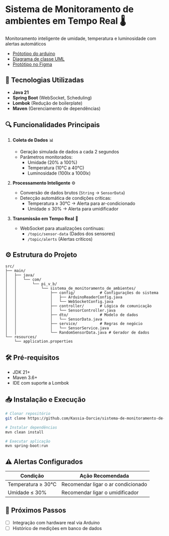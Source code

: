# Sistema de Monitoramento de ambientes em Tempo Real 🌡️

Monitoramento inteligente de umidade, temperatura e luminosidade com alertas automáticos
- [Prótotipo do arduino](https://wokwi.com/projects/425598776942977025)
- [Diagrama de classe UML](https://lucid.app/lucidchart/8517f2f1-b970-4ed1-b0ce-36e6581e3479/view)
- [Protótipo no Figma](https://www.figma.com/design/fq2kdRA37NQsvlHHHGAU1G/Interface-dos-sensores?node-id=0-1&p=f&t=fyyWFGy0pTsQ2XJG-0)

## 🚀 Tecnologias Utilizadas
- **Java 21**
- **Spring Boot** (WebSocket, Scheduling)
- **Lombok** (Redução de boilerplate)
- **Maven** (Gerenciamento de dependências)

## 🔍 Funcionalidades Principais
1. **Coleta de Dados** 📊
    - Geração simulada de dados a cada 2 segundos
    - Parâmetros monitorados:
        - Umidade (20% a 100%)
        - Temperatura (10°C a 40°C)
        - Luminosidade (100lx a 1000lx)

2. **Processamento Inteligente** ⚙️
    - Conversão de dados brutos (`String` → `SensorData`)
    - Detecção automática de condições críticas:
        - Temperatura ≥ 30°C → Alerta para ar-condicionado
        - Umidade ≤ 30% → Alerta para umidificador

3. **Transmissão em Tempo Real** 📡
    - WebSocket para atualizações contínuas:
        - `/topic/sensor-data` (Dados dos sensores)
        - `/topic/alerts` (Alertas críticos)

## ⚙️ Estrutura do Projeto
```plaintext
src/
├── main/
│   ├── java/
│   │   └── com/
│   │       └── pi_v_b/
│   │           └── sistema_de_monitoramento_de_ambientes/
│   │               ├── config/           # Configurações do sistema
│   │               │   ├── ArduinoReaderConfig.java
│   │               │   └── WebSocketConfig.java
│   │               ├── controller/       # Lógica de comunicação
│   │               │   └── SensorController.java
│   │               ├── dto/              # Modelo de dados
│   │               │   └── SensorData.java
│   │               ├── service/          # Regras de negócio
│   │               │   └── SensorService.java
│   │               └── RandomSensorData.java # Gerador de dados
└── resources/
    └── application.properties
```

## 🛠️ Pré-requisitos
- JDK 21+
- Maven 3.6+
- IDE com suporte a Lombok

## 📥 Instalação e Execução

   ```bash
   # Clonar repositório
   git clone https://github.com/Kassia-Darcie/sistema-de-monitoramento-de-ambientes-.git

   # Instalar dependências
   mvn clean install

   # Executar aplicação
   mvn spring-boot:run
   ```

## ⚠️ Alertas Configurados
| Condição                | Ação Recomendada                          |
|-------------------------|-------------------------------------------|
| Temperatura ≥ 30°C      | Recomendar ligar o ar condicionado        |
| Umidade ≤ 30%           | Recomendar ligar o umidificador |

## 📌 Próximos Passos
- [ ] Integração com hardware real via Arduino
- [ ] Histórico de medições em banco de dados
